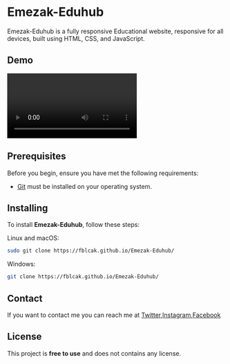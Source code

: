 # Emezak-Eduhub

Emezak-Eduhub
  is a fully responsive Educational website, responsive for all devices, built using HTML, CSS, and JavaScript.

## Demo

![My Image](REAME.md.mp4)

## Prerequisites

Before you begin, ensure you have met the following requirements:

* [Git](https://git-scm.com/downloads "Download Git") must be installed on your operating system.

## Installing

To install **Emezak-Eduhub**, follow these steps:

Linux and macOS:

```bash
sudo git clone https://fblcak.github.io/Emezak-Eduhub/
```

Windows:

```bash
git clone https://fblcak.github.io/Emezak-Eduhub/
```

## Contact

If you want to contact me you can reach me at [Twitter](https://www.twitter.com/Freddyblcak),[Instagram](https://www.instagram.com/freddyalabaster),[Facebook](https://www.facebook.com/FrederickKojoAdzoho)

## License

This project is **free to use** and does not contains any license.
